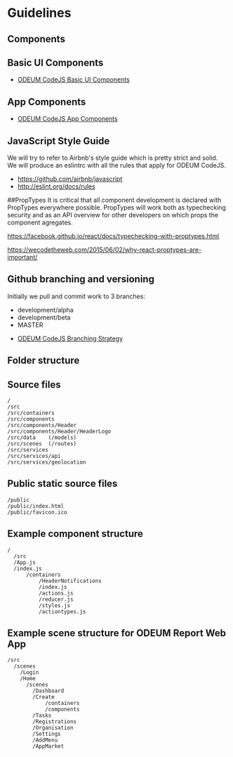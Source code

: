 # Guidelines

## Components

## Basic UI Components
* <a href="./BasicUIComponents.md" target="_blank">ODEUM CodeJS Basic UI Components</a>

## App Components
* <a href="./AppComponents.md" target="_blank">ODEUM CodeJS App Components</a>

## JavaScript Style Guide
We will try to refer to Airbnb's style guide which is pretty strict and solid. We will produce an eslintrc with all the rules that apply for ODEUM CodeJS. 

* https://github.com/airbnb/javascript 
* http://eslint.org/docs/rules 

##PropTypes
It is critical that all component development is declared with PropTypes everywhere possible. PropTypes will work both as typechecking security and as an API overview for other developers on which props the component agregates. 

https://facebook.github.io/react/docs/typechecking-with-proptypes.html

https://wecodetheweb.com/2015/06/02/why-react-proptypes-are-important/

## Github branching and versioning
Initially we pull and commit work to 3 branches:

- development/alpha
- development/beta
- MASTER

* <a href="./developer/odeum-codejs-branching-strategy.png" target="_blank">ODEUM CodeJS Branching Strategy</a>

## Folder structure

## Source files 

```
/
/src
/src/containers
/src/components
/src/components/Header
/src/components/Header/HeaderLogo
/src/data    (/models)
/src/scenes  (/routes)
/src/services
/src/services/api
/src/services/geolocation
````

## Public static source files 
```
/public
/public/index.html
/public/favicon.ico
```

## Example component structure 

```
/
  /src
  /App.js
  /index.js
      /containers
          /HeaderNotifications
          /index.js
          /actions.js
          /reducer.js
          /styles.js
          /actiontypes.js
```

## Example scene structure for ODEUM Report Web App

```
/src
  /scenes
    /Login 
    /Home
      /scenes
        /Dashboard
        /Create
            /containers
            /components
        /Tasks
        /Registrations
        /Organisation
        /Settings
        /AddMenu
        /AppMarket          
```